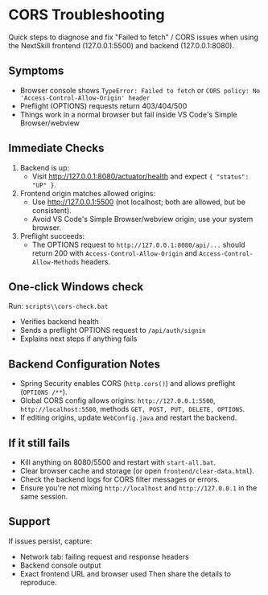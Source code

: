 # CORS Troubleshooting

Quick steps to diagnose and fix "Failed to fetch" / CORS issues when using the NextSkill frontend (127.0.0.1:5500) and backend (127.0.0.1:8080).

## Symptoms
- Browser console shows `TypeError: Failed to fetch` or `CORS policy: No 'Access-Control-Allow-Origin' header`
- Preflight (OPTIONS) requests return 403/404/500
- Things work in a normal browser but fail inside VS Code's Simple Browser/webview

## Immediate Checks
1. Backend is up:
   - Visit http://127.0.0.1:8080/actuator/health and expect `{ "status": "UP" }`.
2. Frontend origin matches allowed origins:
   - Use http://127.0.0.1:5500 (not localhost; both are allowed, but be consistent).
   - Avoid VS Code's Simple Browser/webview origin; use your system browser.
3. Preflight succeeds:
   - The OPTIONS request to `http://127.0.0.1:8080/api/...` should return 200 with `Access-Control-Allow-Origin` and `Access-Control-Allow-Methods` headers.

## One-click Windows check
Run: `scripts\\cors-check.bat`
- Verifies backend health
- Sends a preflight OPTIONS request to `/api/auth/signin`
- Explains next steps if anything fails

## Backend Configuration Notes
- Spring Security enables CORS (`http.cors()`) and allows preflight (`OPTIONS /**`).
- Global CORS config allows origins: `http://127.0.0.1:5500`, `http://localhost:5500`, methods `GET, POST, PUT, DELETE, OPTIONS`.
- If editing origins, update `WebConfig.java` and restart the backend.

## If it still fails
- Kill anything on 8080/5500 and restart with `start-all.bat`.
- Clear browser cache and storage (or open `frontend/clear-data.html`).
- Check the backend logs for CORS filter messages or errors.
- Ensure you're not mixing `http://localhost` and `http://127.0.0.1` in the same session.

## Support
If issues persist, capture:
- Network tab: failing request and response headers
- Backend console output
- Exact frontend URL and browser used
Then share the details to reproduce.
